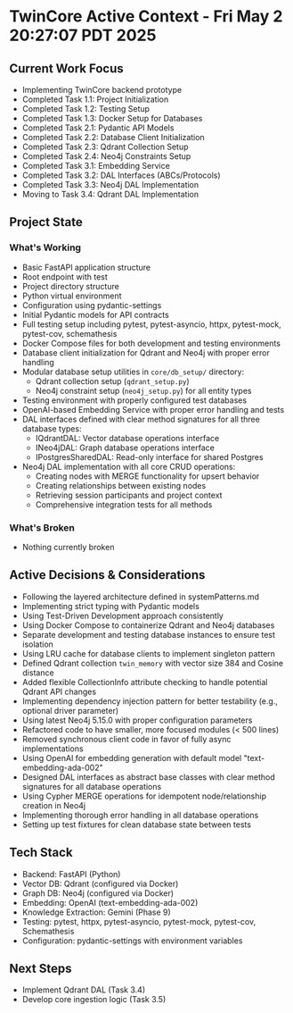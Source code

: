 # TwinCore Active Context - Fri May  2 20:27:07 PDT 2025

## Current Work Focus
- Implementing TwinCore backend prototype
- Completed Task 1.1: Project Initialization
- Completed Task 1.2: Testing Setup
- Completed Task 1.3: Docker Setup for Databases
- Completed Task 2.1: Pydantic API Models
- Completed Task 2.2: Database Client Initialization
- Completed Task 2.3: Qdrant Collection Setup
- Completed Task 2.4: Neo4j Constraints Setup
- Completed Task 3.1: Embedding Service
- Completed Task 3.2: DAL Interfaces (ABCs/Protocols)
- Completed Task 3.3: Neo4j DAL Implementation
- Moving to Task 3.4: Qdrant DAL Implementation

## Project State
### What's Working
- Basic FastAPI application structure
- Root endpoint with test
- Project directory structure
- Python virtual environment
- Configuration using pydantic-settings
- Initial Pydantic models for API contracts
- Full testing setup including pytest, pytest-asyncio, httpx, pytest-mock, pytest-cov, schemathesis
- Docker Compose files for both development and testing environments
- Database client initialization for Qdrant and Neo4j with proper error handling
- Modular database setup utilities in `core/db_setup/` directory:
  - Qdrant collection setup (`qdrant_setup.py`)
  - Neo4j constraint setup (`neo4j_setup.py`) for all entity types
- Testing environment with properly configured test databases
- OpenAI-based Embedding Service with proper error handling and tests
- DAL interfaces defined with clear method signatures for all three database types:
  - IQdrantDAL: Vector database operations interface
  - INeo4jDAL: Graph database operations interface  
  - IPostgresSharedDAL: Read-only interface for shared Postgres
- Neo4j DAL implementation with all core CRUD operations:
  - Creating nodes with MERGE functionality for upsert behavior
  - Creating relationships between existing nodes
  - Retrieving session participants and project context
  - Comprehensive integration tests for all methods

### What's Broken
- Nothing currently broken

## Active Decisions & Considerations
- Following the layered architecture defined in systemPatterns.md
- Implementing strict typing with Pydantic models
- Using Test-Driven Development approach consistently
- Using Docker Compose to containerize Qdrant and Neo4j databases
- Separate development and testing database instances to ensure test isolation
- Using LRU cache for database clients to implement singleton pattern
- Defined Qdrant collection `twin_memory` with vector size 384 and Cosine distance
- Added flexible CollectionInfo attribute checking to handle potential Qdrant API changes
- Implementing dependency injection pattern for better testability (e.g., optional driver parameter)
- Using latest Neo4j 5.15.0 with proper configuration parameters
- Refactored code to have smaller, more focused modules (< 500 lines)
- Removed synchronous client code in favor of fully async implementations
- Using OpenAI for embedding generation with default model "text-embedding-ada-002"
- Designed DAL interfaces as abstract base classes with clear method signatures for all database operations
- Using Cypher MERGE operations for idempotent node/relationship creation in Neo4j
- Implementing thorough error handling in all database operations
- Setting up test fixtures for clean database state between tests

## Tech Stack
- Backend: FastAPI (Python)
- Vector DB: Qdrant (configured via Docker)
- Graph DB: Neo4j (configured via Docker)
- Embedding: OpenAI (text-embedding-ada-002)
- Knowledge Extraction: Gemini (Phase 9)
- Testing: pytest, httpx, pytest-asyncio, pytest-mock, pytest-cov, Schemathesis
- Configuration: pydantic-settings with environment variables

## Next Steps
- Implement Qdrant DAL (Task 3.4)
- Develop core ingestion logic (Task 3.5)
